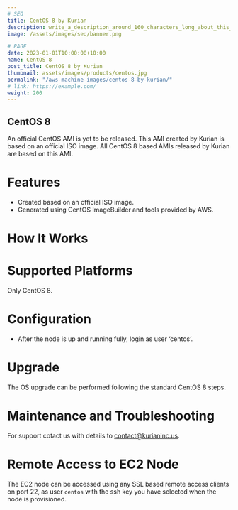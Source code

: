```yaml
---
# SEO
title: CentOS 8 by Kurian
description: write_a_description_around_160_characters_long_about_this_PRODUCT_POST
image: /assets/images/seo/banner.png

# PAGE
date: 2023-01-01T10:00:00+10:00
name: CentOS 8
post_title: CentOS 8 by Kurian
thumbnail: assets/images/products/centos.jpg
permalink: "/aws-machine-images/centos-8-by-kurian/"
# link: https://example.com/
weight: 200
---
```


CentOS 8
--------

An official CentOS AMI is yet to be released. This AMI created by Kurian is based on an official ISO image. All CentOS 8 based AMIs released by Kurian are based on this AMI.

[](https://github.com/kurianinc/ami-pub/wiki/CentOS-8-by-Kurian#features)Features
=================================================================================

*   Created based on an official ISO image.
*   Generated using CentOS ImageBuilder and tools provided by AWS.

[](https://github.com/kurianinc/ami-pub/wiki/CentOS-8-by-Kurian#how-it-works)How It Works
=========================================================================================

[](https://github.com/kurianinc/ami-pub/wiki/CentOS-8-by-Kurian#supported-platforms)Supported Platforms
=======================================================================================================

Only CentOS 8.

[](https://github.com/kurianinc/ami-pub/wiki/CentOS-8-by-Kurian#configuration)Configuration
===========================================================================================

*   After the node is up and running fully, login as user ‘centos’.

[](https://github.com/kurianinc/ami-pub/wiki/CentOS-8-by-Kurian#upgrade)Upgrade
===============================================================================

The OS upgrade can be performed following the standard CentOS 8 steps.

[](https://github.com/kurianinc/ami-pub/wiki/CentOS-8-by-Kurian#maintenance-and-troubleshooting)Maintenance and Troubleshooting
===============================================================================================================================

For support cotact us with details to [contact@kurianinc.us](mailto:contact@kurianinc.us).

[](https://github.com/kurianinc/ami-pub/wiki/CentOS-8-by-Kurian#remote-access-to-ec2-node)Remote Access to EC2 Node
===================================================================================================================

The EC2 node can be accessed using any SSL based remote access clients on port 22, as user `centos` with the ssh key you have selected when the node is provisioned.